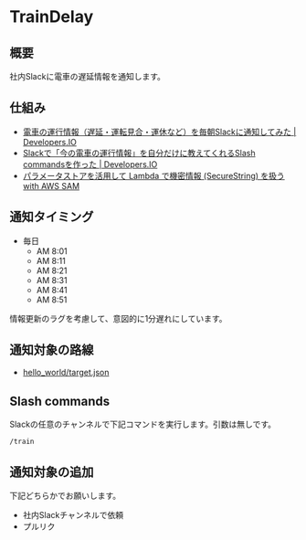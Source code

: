 # TrainDelay

## 概要

社内Slackに電車の遅延情報を通知します。

## 仕組み

* [電車の運行情報（遅延・運転見合・運休など）を毎朝Slackに通知してみた | Developers.IO](https://dev.classmethod.jp/cloud/aws/notify-slack-train-delay/)
* [Slackで「今の電車の運行情報」を自分だけに教えてくれるSlash commandsを作った | Developers.IO](https://dev.classmethod.jp/cloud/aws/slash-commands-train-delay/)
* [パラメータストアを活用して Lambda で機密情報 (SecureString) を扱う with AWS SAM](https://dev.classmethod.jp/cloud/aws/secure-string-with-lambda-using-parameter-store/)

## 通知タイミング

* 毎日
  * AM 8:01
  * AM 8:11
  * AM 8:21
  * AM 8:31
  * AM 8:41
  * AM 8:51

情報更新のラグを考慮して、意図的に1分遅れにしています。

## 通知対象の路線

* [hello_world/target.json](https://github.com/cm-fujii/NotifyTrainDelay/blob/master/hello_world/target.json)

## Slash commands

Slackの任意のチャンネルで下記コマンドを実行します。引数は無しです。

```text
/train
```

## 通知対象の追加

下記どちらかでお願いします。

* 社内Slackチャンネルで依頼
* プルリク
